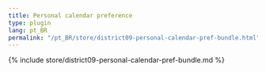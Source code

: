 ```yaml
---
title: Personal calendar preference
type: plugin
lang: pt_BR
permalink: "/pt_BR/store/district09-personal-calendar-pref-bundle.html"
---
```


{% include store/district09-personal-calendar-pref-bundle.md %}
